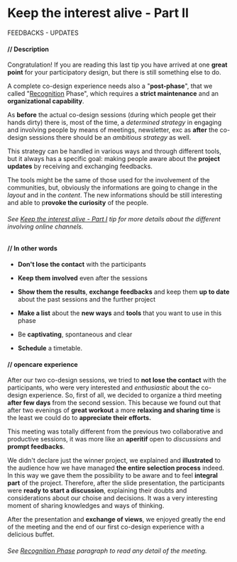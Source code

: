 # Keep the interest alive - Part II

FEEDBACKS - UPDATES

#### **// Description**

Congratulation! If you are reading this last tip you have arrived at one **great point** for your participatory design, but there is still something else to do. 

A complete co-design experience needs also a "**post-phase**", that we called "[Recognition](Our_experience_in_co-design_filed.md#recognition-phase) Phase", which requires a **strict maintenance** and an **organizational capability**.  

As **before** the actual co-design sessions (during which people get their hands dirty) there is, most of the time, a *determined strategy* in engaging and involving people by means of meetings, newsletter, exc as **after** the co-design sessions there should be an *ambitious strategy* as well. 

This strategy can be handled in various ways and through different tools, but it always has a specific goal: making people aware about the **project updates** by receiving and exchanging feedbacks. 

The tools might be the same of those used for the involvement of the communities, but, obviously the informations are going to change in the *layout* and in the *content*. The new informations should be still interesting and able to p**rovoke the curiosity** of the people. 

###### See [Keep the interest alive - Part I](keep_the_interest_alive.md) tip for more details about the different involving online channels.

#### **// In other words**

* **Don't lose the contact** with the participants

* **Keep them involved** even after the sessions

* **Show them the results**, **exchange feedbacks** and keep them **up to date** about the past sessions and the further project

* **Make a list** about the **new ways** and **tools** that you want to use in this phase

* Be **captivating**, spontaneous and clear

* **Schedule** a timetable.

#### **// opencare experience**

After our two co-design sessions, we tried to **not lose the contact** with the participants, who were very interested and *enthusiastic* about the co-design experience. So, first of all, we decided to organize a third meeting **after few days** from the second session. This because we found out that after two evenings of **great workout** a more **relaxing and sharing time** is the least we could do to **appreciate their efforts.**  

This meeting was totally different from the previous two collaborative and productive sessions, it was more like an **aperitif** open to *discussions* and **prompt feedbacks**. 

We didn't declare just the winner project, we explained and **illustrated** to the audience how we have managed **the entire selection process** indeed. In this way we gave them the possibility to be aware and to feel **integral part** of the project. Therefore, after the slide presentation, the participants were **ready to start a discussion**, explaining their doubts and considerations about our choise and decisions. 
It was a very interesting moment of sharing knowledges and ways of thinking. 

After the presentation and **exchange of views**, we enjoyed greatly the end of the meeting and the end of our first co-design experience with a delicious buffet.

###### See [Recognition Phase](Our_experience_in_co-design_filed.md#recognition-phase) paragraph to read any detail of the meeting. 

